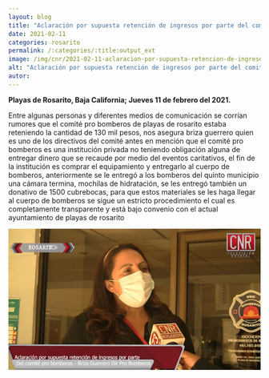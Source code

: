 ```yaml
---
layout: blog
title: "Aclaración por supuesta retención de ingresos por parte del comité pro bomberos"
date: 2021-02-11
categories: rosarito
permalink: /:categories/:title:output_ext
image: /img/cnr/2021-02-11-aclaracion-por-supuesta-retencion-de-ingresos.jpg
alt: "Aclaración por supuesta retención de ingresos por parte del comité pro bomberos"
autor:
---
```


**Playas de Rosarito, Baja California; Jueves 11 de febrero del 2021.** 

Entre algunas personas y diferentes medios de comunicación se corrían rumores que el comité pro bomberos de playas de rosarito estaba reteniendo la cantidad de 130 mil pesos, nos asegura briza guerrero quien es uno de los directivos del comité antes en mención que  el comité pro bomberos es una institución privada no teniendo obligación alguna de entregar dinero que se recaude por medio del eventos caritativos, el fin de la institución es comprar el equipamiento y entregarlo al cuerpo de bomberos, anteriormente se le entregó a los bomberos del quinto municipio una cámara termina, mochilas de hidratación, se les entregó también un donativo de 1500 cubrebocas, para que estos materiales se les haga llegar al 
cuerpo de bomberos se sigue un estricto procedimiento el cual es completamente transparente y está bajo convenio con el actual ayuntamiento de playas de rosarito


<div id="carouselExampleSlidesOnly" class="carousel slide" data-ride="carousel">
  <div class="carousel-inner">
    <div class="carousel-item active">
       <img class="d-block w-100" src="/img/cnr/2021-02-11-aclaracion-por-supuesta-retencion-de-ingresos.jpg" loading="lazy"  alt="Aclaración por supuesta retención de ingresos por parte del comité pro bomberos">
    </div>
  </div>
</div>